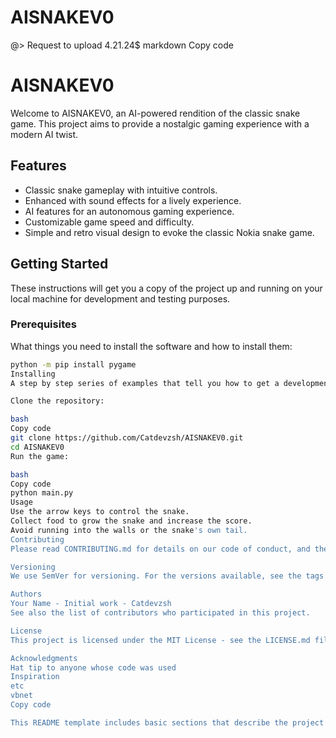 # AISNAKEV0
@> Request to upload 4.21.24$
markdown
Copy code
# AISNAKEV0

Welcome to AISNAKEV0, an AI-powered rendition of the classic snake game. This project aims to provide a nostalgic gaming experience with a modern AI twist.

## Features

- Classic snake gameplay with intuitive controls.
- Enhanced with sound effects for a lively experience.
- AI features for an autonomous gaming experience.
- Customizable game speed and difficulty.
- Simple and retro visual design to evoke the classic Nokia snake game.

## Getting Started

These instructions will get you a copy of the project up and running on your local machine for development and testing purposes.

### Prerequisites

What things you need to install the software and how to install them:

```bash
python -m pip install pygame
Installing
A step by step series of examples that tell you how to get a development env running:

Clone the repository:

bash
Copy code
git clone https://github.com/Catdevzsh/AISNAKEV0.git
cd AISNAKEV0
Run the game:

bash
Copy code
python main.py
Usage
Use the arrow keys to control the snake.
Collect food to grow the snake and increase the score.
Avoid running into the walls or the snake's own tail.
Contributing
Please read CONTRIBUTING.md for details on our code of conduct, and the process for submitting pull requests to us.

Versioning
We use SemVer for versioning. For the versions available, see the tags on this repository.

Authors
Your Name - Initial work - Catdevzsh
See also the list of contributors who participated in this project.

License
This project is licensed under the MIT License - see the LICENSE.md file for details

Acknowledgments
Hat tip to anyone whose code was used
Inspiration
etc
vbnet
Copy code

This README template includes basic sections that describe the project and provide instructions for other users to get started. You can fill in each section with more specific details related to your snake game. Remember to replace placeholders (like "Your Name") with actual data and add/remove sections according to the specifics 
